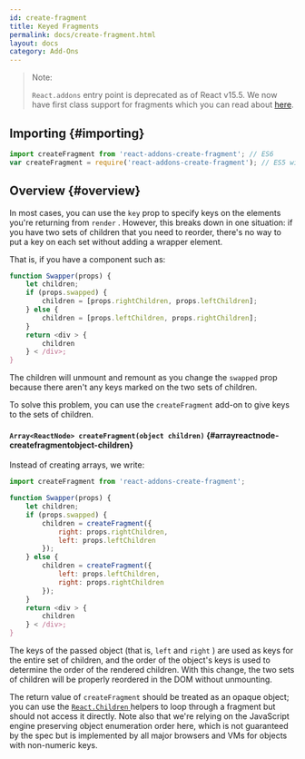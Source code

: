 ```yaml
---
id: create-fragment
title: Keyed Fragments
permalink: docs/create-fragment.html
layout: docs
category: Add-Ons
---
```


> Note:
>
> `React.addons` entry point is deprecated as of React v15.5. We now have first class support for fragments which you can read about [here](/docs/fragments.html).

## Importing {#importing}

``` javascript
import createFragment from 'react-addons-create-fragment'; // ES6
var createFragment = require('react-addons-create-fragment'); // ES5 with npm
```

## Overview {#overview}

In most cases, you can use the `key` prop to specify keys on the elements you're returning from `render` . However, this breaks down in one situation: if you have two sets of children that you need to reorder, there's no way to put a key on each set without adding a wrapper element.

That is, if you have a component such as:

``` js
function Swapper(props) {
    let children;
    if (props.swapped) {
        children = [props.rightChildren, props.leftChildren];
    } else {
        children = [props.leftChildren, props.rightChildren];
    }
    return <div > {
        children
    } < /div>;
}
```

The children will unmount and remount as you change the `swapped` prop because there aren't any keys marked on the two sets of children.

To solve this problem, you can use the `createFragment` add-on to give keys to the sets of children.

#### `Array<ReactNode> createFragment(object children)` {#arrayreactnode-createfragmentobject-children}

Instead of creating arrays, we write:

``` javascript
import createFragment from 'react-addons-create-fragment';

function Swapper(props) {
    let children;
    if (props.swapped) {
        children = createFragment({
            right: props.rightChildren,
            left: props.leftChildren
        });
    } else {
        children = createFragment({
            left: props.leftChildren,
            right: props.rightChildren
        });
    }
    return <div > {
        children
    } < /div>;
}
```

The keys of the passed object (that is, `left` and `right` ) are used as keys for the entire set of children, and the order of the object's keys is used to determine the order of the rendered children. With this change, the two sets of children will be properly reordered in the DOM without unmounting.

The return value of `createFragment` should be treated as an opaque object; you can use the [ `React.Children` ](/docs/react-api.html#react.children) helpers to loop through a fragment but should not access it directly. Note also that we're relying on the JavaScript engine preserving object enumeration order here, which is not guaranteed by the spec but is implemented by all major browsers and VMs for objects with non-numeric keys.
